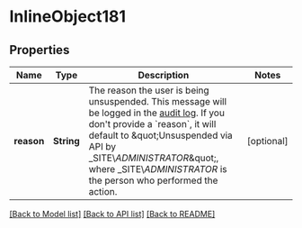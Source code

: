 # InlineObject181

## Properties
Name | Type | Description | Notes
------------ | ------------- | ------------- | -------------
**reason** | **String** | The reason the user is being unsuspended. This message will be logged in the [audit log](https://help.github.com/enterprise/admin/articles/audit-logging/). If you don&#39;t provide a &#x60;reason&#x60;, it will default to \&quot;Unsuspended via API by _SITE\\_ADMINISTRATOR_\&quot;, where _SITE\\_ADMINISTRATOR_ is the person who performed the action. | [optional] 

[[Back to Model list]](../README.md#documentation-for-models) [[Back to API list]](../README.md#documentation-for-api-endpoints) [[Back to README]](../README.md)


